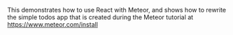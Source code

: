 This demonstrates how to use React with Meteor, and shows how to rewrite the
simple todos app that is created during the Meteor tutorial at
https://www.meteor.com/install